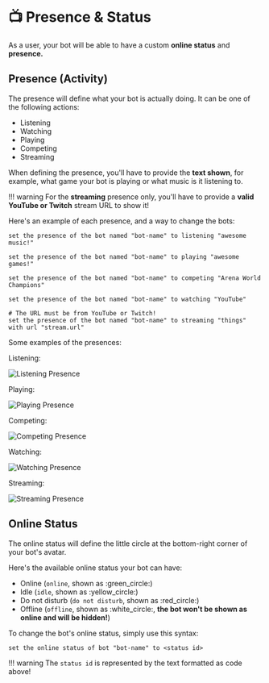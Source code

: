 # 📺 Presence & Status

As a user, your bot will be able to have a custom **online status** and **presence.**

## Presence (Activity)

The presence will define what your bot is actually doing. It can be one of the following actions:

* Listening
* Watching
* Playing
* Competing
* Streaming

When defining the presence, you'll have to provide the **text shown**, for example, what game your bot is playing or what music is it listening to.

!!! warning
    For the **streaming** presence only, you'll have to provide a **valid YouTube or Twitch** stream URL to show it!

Here's an example of each presence, and a way to change the bots:

```applescript
set the presence of the bot named "bot-name" to listening "awesome music!"

set the presence of the bot named "bot-name" to playing "awesome games!"

set the presence of the bot named "bot-name" to competing "Arena World Champions"

set the presence of the bot named "bot-name" to watching "YouTube"

# The URL must be from YouTube or Twitch!
set the presence of the bot named "bot-name" to streaming "things" with url "stream.url"
```

Some examples of the presences:

Listening:

![Listening Presence](https://cdn.upload.systems/uploads/vRx1XhH9.png)

Playing:

![Playing Presence](https://cdn.upload.systems/uploads/LOYVm9gs.png)

Competing:

![Competing Presence](https://cdn.upload.systems/uploads/4NmNTzht.png)

Watching:

![Watching Presence](https://cdn.upload.systems/uploads/Nrmf2LEj.png)

Streaming:

![Streaming Presence](https://cdn.upload.systems/uploads/4WMVTHDd.png)

## Online Status

The online status will define the little circle at the bottom-right corner of your bot's avatar.

Here's the available online status your bot can have:

* Online (`online`, shown as :green\_circle:)
* Idle (`idle`, shown as :yellow\_circle:)
* Do not disturb (`do not disturb`, shown as :red\_circle:)
* Offline (`offline`, shown as :white\_circle:, **the bot won't be shown as online and will be hidden!**)

To change the bot's online status, simply use this syntax:

```
set the online status of bot "bot-name" to <status id>
```

!!! warning
    The `status id` is represented by the text formatted as code above!
